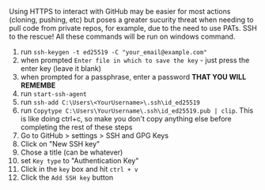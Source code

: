 Using HTTPS to interact with GitHub may be easier for most actions (cloning, pushing, etc) but poses a greater sucurity threat when needing to pull code from private repos, for example, due to the need to use PATs. SSH to the rescue! All these commands will be run on windows command.

1. run `ssh-keygen -t ed25519 -C "your_email@example.com"`
2. when prompted `Enter file in which to save the key` - just press the enter key (leave it blank)
3. when prompted for a passphrase, enter a password <b>THAT YOU WILL REMEMBE</b>
4. run `start-ssh-agent`
3. run `ssh-add C:\Users\<YourUsername>\.ssh\id_ed25519`
4. run `Copytype C:\Users\YourUsername\.ssh\id_ed25519.pub | clip`. This is like doing ctrl+c, so make you don't copy anything else before completing the rest of these steps
5. Go to GitHub > settings > SSH and GPG Keys
6. Click on "New SSH key"
7. Chose a title (can be whatever)
8. set `Key type` to "Authentication Key"
9. Click in the `key` box and hit `ctrl + v`
10. Click the `Add SSH key` button